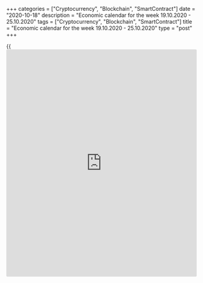 +++
categories = ["Cryptocurrency", "Blockchain", "SmartContract"]
date = "2020-10-18"
description = "Economic calendar for the week 19.10.2020 - 25.10.2020"
tags = ["Cryptocurrency", "Blockchain", "SmartContract"]
title = "Economic calendar for the week 19.10.2020 - 25.10.2020"
type = "post"
+++

{{<iframe id="large-banner" src="https://www.bounty.group/#slide=1.0" width="100%" height="600" scrolling="no" style="border: 0px solid rgb(216, 221, 230); border-radius: 3px;">}}

2020-10-17

2020-10-18

Economic [calendar](https://www.fintechee.com/web-trader/) for the week 19.10.2020 – 25.10.2020Jana Kane

##  **Review of the main events of the Forex economic [calendar](https://www.fintechee.com/web-trader/) for the
next trading week (19.10.2020 – 25.10.2020)**

 **Trading on key Forex [news](https://www.letsplayfx.com/blog/forex-news-website/): next week we are expecting the publication
of important macro statistics data from China, Australia, Great Britain,
Germany, Eurozone, Canada, New Zealand, as well as the results of the US
presidential debates.**

The dollar strengthened last week. As a result, the DXY dollar index
rose 0.6%, mainly due to the strengthening of the dollar against the
euro and pound, whose share in the DXY index is about 57% and 12%,
respectively.

The euro and pound remain under pressure from a sharp increase in the
number of coronavirus cases in Europe and the UK, which could provoke
new strict quarantine measures that restrict economic activity.

The pound is also affected by the Brexit situation after the EU leaders'
summit failed to make progress on a trade deal with the UK. At the
beginning of next week, negotiations on a trade deal between the EU and
the UK will continue, but only by telephone.

The outlook for the UK and European economies is deteriorating, which
could push their central banks to adopt new stimulus measures. As ECB
Governing Council member Olli Rehn said last week in an interview with
Reuters, "the latest data are disappointing, especially in the services
sector, and they increase the risk of the situation worsening." In his
opinion, the recovery of the European economy turned out to be weaker
than expected, and "inflationary risks are decreasing."

Investors' attention next week will be on the publication of important
macro data from China, Australia, Great Britain, Germany, Eurozone,
Canada, New Zealand, as well as the debate of the US presidential
candidates.

 **Traders should pay attention to the publication of the following
macro indicators:**

 ***during the coming week, new events may be added to the [calendar](https://www.fintechee.com/web-trader/) and
/ or some scheduled events may be canceled**

 ****** **GMT time**

###  **Monday, October 19**

###  **02:00 CNY China's GDP for the 3rd quarter**

National Bureau of Statistics of China will present data on GDP growth
in the 3rd quarter.

In the second quarter, China's GDP grew by +11.5% (+3.2% YoY) after
contracting -6.8% (-9.8% YoY) in the 1st quarter and growing in the 3rd
and 4th quarters of 2019 by +1.5% and +6.0%, respectively.

China's GDP is expected to grow by +11.3 %% (+5.1% yoy) in the third
quarter of 2020.

China is the largest buyer of raw materials and a supplier of a wide
range of finished products to the world commodity market. China's
economy is the second largest in the world after America's. Therefore,
the publication of important macroeconomic indicators from China can
have a strong impact on the entire financial market.

The relative decline in GDP may negatively affect the yuan quotes, as
well as the quotes of commodity currencies and currencies of the Asia-
Pacific region, since may indicate a slowdown in the growth rate of the
Chinese economy.

The growth of the indicator will have a positive effect on the Chinese
yuan, as well as on the world, primarily Asian stock indices, as well as
on the quotes of commodity currencies such as the New Zealand and
Australian dollars. China is the largest trade and economic partner of
Australia and New Zealand and a buyer of commodities from these
countries.

Therefore, positive macro statistics from China may also have a positive
effect on the quotes of these commodity currencies.

###  **02:00** **CNY Retail Sales Index**

This index is published monthly by the National Bureau of Statistics of
China and measures total retail sales and cash receipts. The index is
often considered an indicator of consumer confidence and economic well-
being and reflects the health of the retail sector in the near term. A
rise in the index is usually positive for the CNY; a decrease in the
indicator will negatively affect CNY. The previous value of the index
(in annual [terms](https://www.fintechee.com/terms/)) was +0.5% (after an increase of +8% in the last months
of 2019 and a fall of -20.5% in January 2020). Outlook: In September,
retail sales in China increased by +1.7% (in annual [terms](https://www.fintechee.com/terms/)), which
indicates a still weak recovery after a strong fall in February-March
this year. If the data turns out to be even weaker, the CNY will
decline.

###  **Tuesday, October 20**

###  **00:30 AUD Minutes of the October meeting of the RB of Australia**

This document is published two weeks after the meeting and the decision
on the interest rate. If the RBA positively assesses the state of the
labor market in the country, the rate of GDP growth, and also shows a
hawkish attitude towards the inflationary forecast in the economy, the
markets regard this as a higher probability of a rate hike at the next
meeting, which is a positive factor for the AUD. The bank's mild
rhetoric regarding, above all, inflation puts pressure on the AUD.

At its October 6 meeting, the central bank kept its current monetary
[policy](https://www.fintechee.com/policy/) unchanged. The key interest rate of the RBA was kept at a record
low level of 0.25%, and the target level of yield on 3-year government
bonds was also left at 0.25%. The decision to lower the rate and
determine the current target level of government bond yields was made at
the previous unscheduled RBA meeting on March 19 in order to support
business and Australian citizens amid the rapid spread of the
coronavirus pandemic. The country's government was also forced to
introduce a social distancing regime, suspend businesses and close
borders to international traffic.

"The economic recovery will be uneven and unstable," and "unemployment
may remain high for a long time," the RBA leaders said, promising that
"the rate will not be increased until the Central Bank sees progress in
moving towards full employment and stable inflation in the range of
2-3%”.

At the same time, the RBA admitted that "the economic drawdown was not
as strong as expected."

According to RBA Governor Philip Lowe, "there are no serious arguments
in favor of tightening monetary [policy](https://www.fintechee.com/policy/) in the short term," and "some
time will pass before interest rates are increased."

Nevertheless, if the published minutes contain unexpected information
concerning the issues of the RBA's monetary [policy](https://www.fintechee.com/policy/), the volatility in
the AUD quotes will grow.

###  **01:30 CNY Decision of the People's Bank of China on the interest
rate**

Since May 2012, the People's Bank of China has been steadily cutting
interest rates to support Chinese manufacturers. The last time in 2020
the bank cut the rate in April (by 0.20% to 3.85% at the moment).

In recent months, amid international trade conflicts and a slowdown in
the global economy, the world's largest central banks have been moving
towards softening their monetary policies in order to support national
economies and increase the competitiveness of goods exported from these
countries.

The People's Bank of China is also in line with this process. The
depreciation of the yuan has become especially relevant in the last 2
years, when the confrontation between the two most powerful economies in
the world began. One of the measures to mitigate the negative
consequences of increased duties on the import of Chinese goods into the
United States was the depreciation of the national currency of China.
This measure was intended, among other things, to maintain the same
volumes of imports of Chinese products to the United States, which would
cost American buyers less due to the difference in the rates of the
national currencies of the United States and China.

Now, another strong negative factor has been added to this - the
coronavirus.

Probably, at this meeting, the People's Bank of China will keep the
interest rate at the same level of 3.85%, although a rate cut is also
possible.

However, if the People's Bank of China makes unexpected statements or
decisions, volatility may increase throughout the financial market.
Investors will also be interested in the bank's assessment of the
consequences of the coronavirus for the Chinese economy and its [policy](https://www.fintechee.com/policy/)
in the near future in this regard.

###  **Wednesday, October 21**

###  **00:30 AUD Retail Sales Index**

Retail Sales Index is published monthly by the Australian Bureau of
Statistics and measures total retail sales. The index is often
considered an indicator of consumer confidence and reflects the health
of the retail sector in the near term. Index growth is usually positive
for the AUD; a decrease in the indicator will negatively affect the AUD.
The previous value of the index (in August) was -4.0% after falling by
-17.7% in April. If September data turns out to be weaker than the
previous value, the AUD may sharply decline in the short term.

###  **06:00 GBP Consumer Price Index. Core Consumer Price Index**

Consumer Price Index (CPI) reflects the dynamics of retail prices for a
group of goods and services that make up the British consumer basket.
CPI is a key indicator of inflation. Its publication causes active
movement of the pound in the foreign exchange market, as well as the
London Stock Exchange FTSE100 index.

In the previous reporting month (August), the growth in consumer
inflation (in annual [terms](https://www.fintechee.com/terms/)) amounted to +0.2%.

Forecast for September: +0.3% (annualized). This value is unlikely to
provide significant support to the pound. Indicator value below the
forecast could provoke a weakening of the pound, as low inflation will
force the Bank of England to adhere to a soft monetary [policy](https://www.fintechee.com/policy/).

Core CPI is published by the Office for National Statistics and
determines the price change of a selected basket of goods and services
(excluding food and energy) for a given period. It is a key indicator
for assessing inflation and changes in purchasing preferences. A
positive result strengthens the GBP, a negative one weakens it.

In August, Core CPI (in annual [terms](https://www.fintechee.com/terms/)) increased by +0.9%. The
publication of the indicator is likely to have a positive effect on the
pound if its value is higher than the forecast and the previous value.
Forecast for September: +1.3% (annualized). The indicator value below
the forecast and previous values ​​may provoke a weakening of the pound.

###  **12:30 CAD Consumer price indices in Canada. Retail Sales Index**

Core Consumer Price Index (Core CPI) from the Bank of Canada reflects
the dynamics of the retail prices of the corresponding basket of goods
and services (excluding fruits, vegetables, gasoline, fuel oil, natural
gas, mortgage interest, intercity transport, and tobacco products). The
inflation target for the Bank of Canada is in the range of 1-3%. A rise
in CPI is a harbinger of a rate hike and a positive factor for the CAD.
Core CPI rose in August by +0.8% (in annual [terms](https://www.fintechee.com/terms/)). If the September
data turns out to be worse than the previous values, it will negatively
affect the CAD. Better-than-expected data and data above previous values
​​will strengthen the Canadian dollar.

September forecast: CPI will come out with a value of +0.4% (in annual
[terms](https://www.fintechee.com/terms/)).

Retail Sales Index is published monthly by Statistics Canada and
estimates total retail sales. The index is often considered an indicator
of consumer confidence and reflects the health of the retail sector in
the near term. A rise in the index is usually positive for the CAD; a
decrease in the indicator will negatively affect the CAD. The previous
value of the index (in July) was +0.6% after falling by -9.9% in March,
by -25% in April and by +18.7% in May. If the data for August turns out
to be weaker than the previous value, the CAD may decline in the short
term. The preliminary forecast for August was +1.1%.

###  **Thursday, October 22**

###  **21:45 NZD CPI (Consumer Price Index) for Q3**

Consumer Price Index (CPI) is a key indicator for assessing inflation
and reflects the dynamics of retail prices for a group of goods and
services that make up the consumer basket. A positive result strengthens
the NZD, a negative one weakens it. Previous CPI values (YoY): +1.5% in
Q2, +2.5% in Q1 2020, +1.9% in Q4 2019. A relative decrease in the
indicator may negatively affect the NZD quotes.

###  **Friday, October 23**

###  **01:00** **USD Presidential debates in the US**

Financial market participants will follow this debate. Economists
believe that under Biden, stronger fiscal stimulus measures can be
expected that will be highly appropriate for economic recovery in the
near term, while under Trump, the prospect of a long period of extremely
low interest rates is more likely to support business activity over a
longer period of time, and this is extremely important for buyers of
high-yield and risky stock assets betting on the further growth of the
American stock market.

At the same time, many economists agree that any outcome of the
presidential election will be positive for the American stock market.
The growth of stock indices, at the same time, will most likely be
accompanied by a fall in the dollar.

###  **07:30 EUR Markit Economics Manufacturing PMI in Germany
(preliminary release). Markit Economics Composite PMI (preliminary
release)**

Germany's Manufacturing PMI is an important indicator of the business
environment and the overall health of the German economy. This sector of
the economy forms a significant part of Germany's GDP. A result above 50
is seen as positive and strengthens the EUR, one below 50 as negative
for the euro. October forecast (pre-release): 52.5.

Previous values: 56.4 in September, 52.2 in August, 51.0 in July, 45.2
in June, 36.6 in May, 34.5 in April, 45.4 in March, 48 in February, 45 ,
3 in January, which indicates a continuing recovery in business activity
in this sector of the German economy, although the average value for
several months is still below 50. A rise in the indicator above the
previous value and the value of 50 may support the euro (in the short
term). The data worse than the forecast will have a negative impact on
the euro.

Composite PMI of the German economy is an important indicator of the
business environment and the overall health of the German economy. A
result above 50 is considered positive and strengthens the EUR, one
below 50 - as negative for the euro. October forecast (preliminary
release): 54.1 vs 54.7 in September, 54.4 in August, 55.3 in July, 47.0
in June, 32.3 in May, 17.4 in April, 35 in March, 50.7 in February, 51.2
in January. The publication of this indicator with the specified
expected value is likely to support the euro in the short term. The data
worse than the forecast and below the value of 50.0, as a rule, have a
negative impact on the euro.

###  **08:00 EUR Markit Economics Composite Manufacturing PMI
(preliminary release)**

Eurozone's Manufacturing PMI is an important indicator of the health of
the entire European economy. A result above 50 is considered positive
and strengthens the EUR, one below 50 - as negative for the euro.
Forecast for October (preliminary release): 53.0 (against  50.4 in
September, 51.9 in August, 54.9 in July, 48.5 in June, 31.9 in May, 13.6
in April, 29.7 in March, 51.6 in February, 51.3 in January), which is
likely to have a positive effect on the euro. If the data turns out to
be worse than the forecast and the value of 50, the euro may drop
sharply in the short term.

###  **08:30 GBP Markit Economics Services PMI (preliminary release)**

UK's Services PMI is an important indicator of the health of the UK
economy. The services sector employs most of the UK's working-age
population and accounts for approximately 78% of GDP. Financial services
continue to be the most important part of the services industry. If the
data turns out to be worse than the forecast and the previous value, the
pound is likely to drop sharply in the short term. The data better than
the forecast and the previous value will have a positive impact on the
pound. At the same time, a result above 50 is considered positive and
strengthens the GBP, one below 50 - as negative for the GBP.

Previous values ​​of the indicator: 56.1 in September, 58.8 in August,
56.5 in July, 47.1 in June, 29.0 in May, 13.4 in April, 34.5 in March,
53.2 in February, 53.9 in January. Preliminary forecast for October:
55.6.

## Price chart of EURUSD in real time mode

The content of this article reflects the author’s opinion and does not
necessarily reflect the official position of LiteForex. The material
published on this page is provided for informational purposes only and
should not be considered as the provision of investment advice for the
purposes of Directive 2004/39/EC.

Rate this article:

{{value}}

( {{count}} {{title}} )